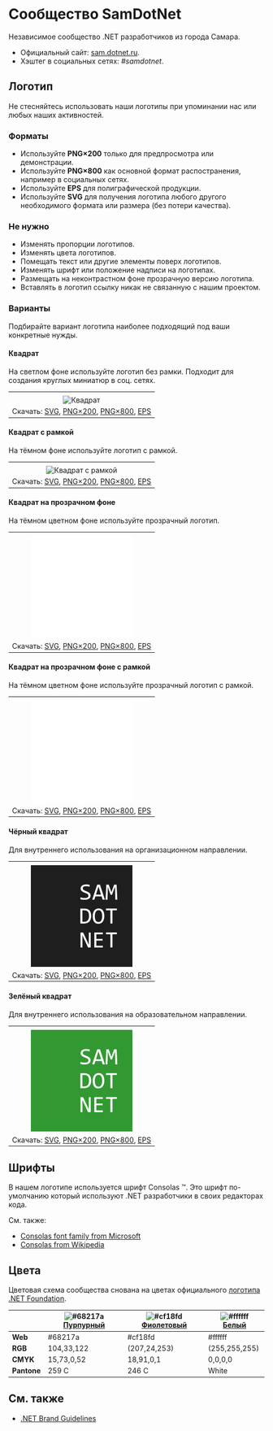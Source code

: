 ﻿# Сообщество SamDotNet

Независимое сообщество .NET разработчиков из города Самара.

- Официальный сайт: [sam.dotnet.ru](https://sam.dotnet.ru/).
- Хэштег в социальных сетях: _#samdotnet_.

## Логотип

Не стесняйтесь использовать наши логотипы при упоминании нас или любых наших активностей.

### Форматы

- Используйте **PNG×200** только для предпросмотра или демонстрации.
- Используйте **PNG×800** как основной формат распостранения, например в социальных сетях.
- Используйте **EPS** для полиграфической продукции.
- Используйте **SVG** для получения логотипа любого другого необходимого формата или размера (без потери качества).

### Не нужно

- Изменять пропорции логотипов.
- Изменять цвета логотипов.
- Помещать текст или другие элементы поверх логотипов.
- Изменять шрифт или положение надписи на логотипах.
- Размещать на неконтрастном фоне прозрачную версию логотипа.
- Вставлять в логотип ссылку никак не связанную с нашим проектом.

### Варианты

Подбирайте вариант логотипа наиболее подходящий под ваши конкретные нужды.

#### Квадрат

На светлом фоне используйте логотип без рамки. Подходит для создания круглых миниатюр в соц. сетях.

|       |
| :---: |
|       |
| ![Квадрат](samdotnet-logo-squared-200.png) |
| Скачать: [SVG](https://raw.githubusercontent.com/DotNetRu/BrandBook/master/Logo/Sam/samdotnet-logo-squared.svg), [PNG×200](https://raw.githubusercontent.com/DotNetRu/BrandBook/master/Logo/Sam/samdotnet-logo-squared-200.png), [PNG×800](https://raw.githubusercontent.com/DotNetRu/BrandBook/master/Logo/Sam/samdotnet-logo-squared-800.png), [EPS](https://raw.githubusercontent.com/DotNetRu/BrandBook/master/Logo/Sam/samdotnet-logo-squared.eps) |

#### Квадрат с рамкой

На тёмном фоне используйте логотип с рамкой.

|       |
| :---: |
|       |
| ![Квадрат с рамкой](samdotnet-logo-squared-bordered-200.png) |
| Скачать: [SVG](https://raw.githubusercontent.com/DotNetRu/BrandBook/master/Logo/Sam/samdotnet-logo-squared-bordered.svg), [PNG×200](https://raw.githubusercontent.com/DotNetRu/BrandBook/master/Logo/Sam/samdotnet-logo-squared-bordered-200.png), [PNG×800](https://raw.githubusercontent.com/DotNetRu/BrandBook/master/Logo/Sam/samdotnet-logo-squared-bordered-800.png), [EPS](https://raw.githubusercontent.com/DotNetRu/BrandBook/master/Logo/Sam/samdotnet-logo-squared-bordered.eps) |

#### Квадрат на прозрачном фоне

На тёмном цветном фоне используйте прозрачный логотип.

|       |
| :---: |
|       |
| ![Квадрат на прозрачном фоне](samdotnet-logo-squared-white-200.png) |
| Скачать: [SVG](https://raw.githubusercontent.com/DotNetRu/BrandBook/master/Logo/Sam/samdotnet-logo-squared-white.svg), [PNG×200](https://raw.githubusercontent.com/DotNetRu/BrandBook/master/Logo/Sam/samdotnet-logo-squared-white-200.png), [PNG×800](https://raw.githubusercontent.com/DotNetRu/BrandBook/master/Logo/Sam/samdotnet-logo-squared-white-800.png), [EPS](https://raw.githubusercontent.com/DotNetRu/BrandBook/master/Logo/Sam/samdotnet-logo-squared-white.eps) |

#### Квадрат на прозрачном фоне с рамкой

На тёмном цветном фоне используйте прозрачный логотип с рамкой.

|       |
| :---: |
|       |
| ![Квадрат на прозрачном фоне с рамкой](samdotnet-logo-squared-white-bordered-200.png) |
| Скачать: [SVG](https://raw.githubusercontent.com/DotNetRu/BrandBook/master/Logo/Sam/samdotnet-logo-squared-white-bordered.svg), [PNG×200](https://raw.githubusercontent.com/DotNetRu/BrandBook/master/Logo/Sam/samdotnet-logo-squared-white-bordered-200.png), [PNG×800](https://raw.githubusercontent.com/DotNetRu/BrandBook/master/Logo/Sam/samdotnet-logo-squared-white-bordered-800.png), [EPS](https://raw.githubusercontent.com/DotNetRu/BrandBook/master/Logo/Sam/samdotnet-logo-squared-white-bordered.eps) |

#### Чёрный квадрат

Для внутреннего использования на организационном направлении.

|       |
| :---: |
|       |
| ![Чёрный квадрат](samdotnet-logo-squared-black-200.png) |
| Скачать: [SVG](https://raw.githubusercontent.com/DotNetRu/BrandBook/master/Logo/Sam/samdotnet-logo-squared-black.svg), [PNG×200](https://raw.githubusercontent.com/DotNetRu/BrandBook/master/Logo/Sam/samdotnet-logo-squared-black-200.png), [PNG×800](https://raw.githubusercontent.com/DotNetRu/BrandBook/master/Logo/Sam/samdotnet-logo-squared-black-800.png), [EPS](https://raw.githubusercontent.com/DotNetRu/BrandBook/master/Logo/Sam/samdotnet-logo-squared-black.eps) |

#### Зелёный квадрат

Для внутреннего использования на образовательном направлении.

|       |
| :---: |
|       |
| ![Зелёный квадрат](samdotnet-logo-squared-green-200.png) |
| Скачать: [SVG](https://raw.githubusercontent.com/DotNetRu/BrandBook/master/Logo/Sam/samdotnet-logo-squared-green.svg), [PNG×200](https://raw.githubusercontent.com/DotNetRu/BrandBook/master/Logo/Sam/samdotnet-logo-squared-green-200.png), [PNG×800](https://raw.githubusercontent.com/DotNetRu/BrandBook/master/Logo/Sam/samdotnet-logo-squared-green-800.png), [EPS](https://raw.githubusercontent.com/DotNetRu/BrandBook/master/Logo/Sam/samdotnet-logo-squared-green.eps) |

## Шрифты

В нашем логотипе используется шрифт Consolas ™. Это шрифт по-умолчанию который используют .NET разработчики в своих редакторах кода.

См. также:

- [Consolas font family from Microsoft](https://docs.microsoft.com/en-us/typography/font-list/consolas)
- [Consolas from Wikipedia](https://en.wikipedia.org/wiki/Consolas)

## Цвета

Цветовая схема сообщества снована на цветах официального [логотипа .NET Foundation](https://github.com/dotnet/swag/tree/master/logo).

|             | ![#68217a](https://placehold.it/15/68217a/ffffff?text=+) [Пурпурный](https://www.color-hex.com/color/68217a) | ![#cf18fd](https://placehold.it/15/cf18fd/ffffff?text=+) [Фиолетовый](https://www.color-hex.com/color/cf18fd) | ![#ffffff](https://placehold.it/15/ffffff/ffffff?text=+) [Белый](https://www.color-hex.com/color/ffffff) |
| ----------- | ---------- | ------------ | ------------- |
| **Web**     | #68217a    | #cf18fd      | #ffffff       |
| **RGB**     | 104,33,122 | (207,24,253) | (255,255,255) |
| **CMYK**    | 15,73,0,52 | 18,91,0,1    | 0,0,0,0       |
| **Pantone** | 259 C      | 246 C        | White         |

## См. также

- [.NET Brand Guidelines](https://github.com/dotnet/brand)

